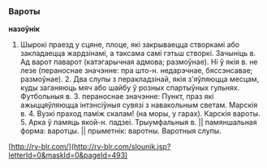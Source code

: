 ### Вароты
**назоўнік**

1. Шырокі праезд у сцяне, плоце, які закрываецца створкамі або закладаецца жардзінамі, а таксама самі гэтьш створкі. Зачыніць в. Ад варот паварот (катэгарычная адмова; размоўнае). Ні ў якія в. не лезе (пераноснае значэнне: пра што-н. недарэчнае, бяссэнсавае; размоўнае). 2. Два слупы з перакладзінай, якія з'яўляюцца месцам, куды заганяюць мяч або шайбу ў розных спартыўных гульнях. Футбольныя в. 3. пераноснае значэнне: Пункт, праз які ажыццяўляюцца інтэнсіўныя сувязі з навакольным светам. Марскія в. 4. Вузкі праход паміж скалам! (на моры, у гарах). Карскія вароты. 5. Арка ў памяць якой-н. падзеі. Трыумфальныя в. || памяншальная форма: варотцы. || прыметнік: варотны. Варотныя слупы.

<a rel="author">[http://rv-blr.com/](http://rv-blr.com/slounik.jsp?letterId=0&maskId=0&pageId=493)</a>
